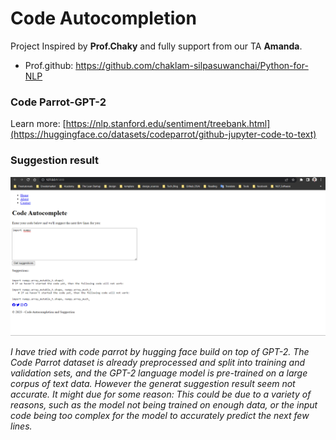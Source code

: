 # Code Autocompletion
Project Inspired by **Prof.Chaky** and fully support from our TA **Amanda**.
- Prof.github: https://github.com/chaklam-silpasuwanchai/Python-for-NLP
### Code Parrot-GPT-2
Learn more: [https://nlp.stanford.edu/sentiment/treebank.html](https://huggingface.co/datasets/codeparrot/github-jupyter-code-to-text)

### Suggestion result
<img src="https://github.com/rambosorn/NLP_Project/blob/main/Code%20Autocompletion/image/codeparrot.png" alt="Alt text" title="Optional title">

_I have tried with code parrot by hugging face build on top of GPT-2. The Code Parrot dataset is already preprocessed and split into training and validation sets, and the GPT-2 language model is pre-trained on a large corpus of text data. However the generat suggestion result seem not accurate. It might due for some reason: This could be due to a variety of reasons, such as the model not being trained on enough data, or the input code being too complex for the model to accurately predict the next few lines._


